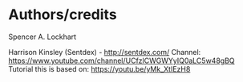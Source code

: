 # Authors/credits

Spencer A. Lockhart

Harrison Kinsley (Sentdex) - http://sentdex.com/
  Channel: https://www.youtube.com/channel/UCfzlCWGWYyIQ0aLC5w48gBQ
  Tutorial this is based on: https://youtu.be/yMk_XtIEzH8
